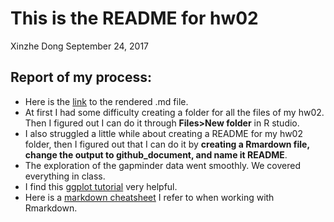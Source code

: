 This is the README for hw02
================
Xinzhe Dong
September 24, 2017

## Report of my process: 

* Here is the [link](https://github.com/hannahdxz/STAT545-hw-Dong-Xinzhe/blob/master/hw%2002/hw-02_Rmarkdown.md) to the rendered .md file.
* At first I had some difficulty creating a folder for all the files of my hw02. Then I figured out I can do it through **Files>New folder** in R studio.
* I also struggled a little while about creating a README for my hw02 folder, then I figured out that I can do it by **creating a Rmardown file, change the output to github_document, and name it README**.
* The exploration of the gapminder data went smoothly. We covered everything in class.
* I find this [ggplot tutorial](https://github.com/jennybc/ggplot2-tutorial/blob/master/gapminder-ggplot2-univariate-quantitative.md) very helpful.
* Here is a [markdown cheatsheet](https://www.rstudio.com/wp-content/uploads/2015/02/rmarkdown-cheatsheet.pdf) I refer to when working with Rmarkdown. 
